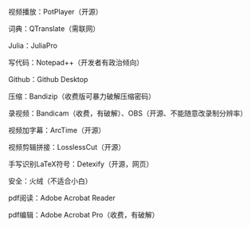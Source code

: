 视频播放：PotPlayer（开源）

词典：QTranslate（需联网）

Julia：JuliaPro

写代码：Notepad++（开发者有政治倾向）

Github：Github Desktop

压缩：Bandizip（收费版可暴力破解压缩密码）

录视频：Bandicam（收费，有破解）、OBS（开源、不能随意改录制分辨率）

视频加字幕：ArcTime（开源）

视频剪辑拼接：LosslessCut（开源）

手写识别LaTeX符号：Detexify（开源，网页）

安全：火绒（不适合小白）

pdf阅读：Adobe Acrobat Reader

pdf编辑：Adobe Acrobat Pro（收费，有破解）
